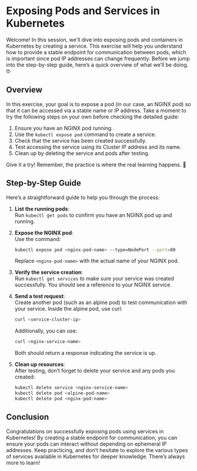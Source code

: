 # Exposing Pods and Services in Kubernetes

Welcome! In this session, we'll dive into exposing pods and containers in Kubernetes by creating a service. This exercise will help you understand how to provide a stable endpoint for communication between pods, which is important since pod IP addresses can change frequently. Before we jump into the step-by-step guide, here’s a quick overview of what we’ll be doing. 🤓

## Overview

In this exercise, your goal is to expose a pod (in our case, an NGINX pod) so that it can be accessed via a stable name or IP address. Take a moment to try the following steps on your own before checking the detailed guide:

1. Ensure you have an NGINX pod running.
2. Use the `kubectl expose pod` command to create a service.
3. Check that the service has been created successfully.
4. Test accessing the service using its Cluster IP address and its name.
5. Clean up by deleting the service and pods after testing.

Give it a try! Remember, the practice is where the real learning happens. 🚀

## Step-by-Step Guide

Here’s a straightforward guide to help you through the process:

1. **List the running pods**:  
   Run `kubectl get pods` to confirm you have an NGINX pod up and running.

2. **Expose the NGINX pod**:  
   Use the command:

   ```bash
   kubectl expose pod <nginx-pod-name> --type=NodePort --port=80
   ```

   Replace `<nginx-pod-name>` with the actual name of your NGINX pod.

3. **Verify the service creation**:  
   Run `kubectl get services` to make sure your service was created successfully. You should see a reference to your NGINX service.

4. **Send a test request**:  
   Create another pod (such as an alpine pod) to test communication with your service. Inside the alpine pod, use curl:

   ```bash
   curl <service-cluster-ip>
   ```

   Additionally, you can use:

   ```bash
   curl <nginx-service-name>
   ```

   Both should return a response indicating the service is up.

5. **Clean up resources**:  
   After testing, don’t forget to delete your service and any pods you created:
   ```bash
   kubectl delete service <nginx-service-name>
   kubectl delete pod <alpine-pod-name>
   kubectl delete pod <nginx-pod-name>
   ```

## Conclusion

Congratulations on successfully exposing pods using services in Kubernetes! By creating a stable endpoint for communication, you can ensure your pods can interact without depending on ephemeral IP addresses. Keep practicing, and don’t hesitate to explore the various types of services available in Kubernetes for deeper knowledge. There’s always more to learn!
